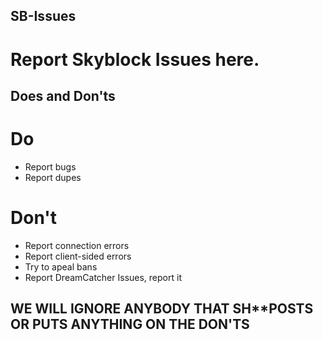 ## SB-Issues
# Report Skyblock Issues here.
## Does and Don'ts
# Do
 * Report bugs
 * Report dupes
# Don't
 * Report connection errors
 * Report client-sided errors
 * Try to apeal bans
 * Report DreamCatcher Issues, report it 
## WE WILL IGNORE ANYBODY THAT SH**POSTS OR PUTS ANYTHING ON THE DON'TS

